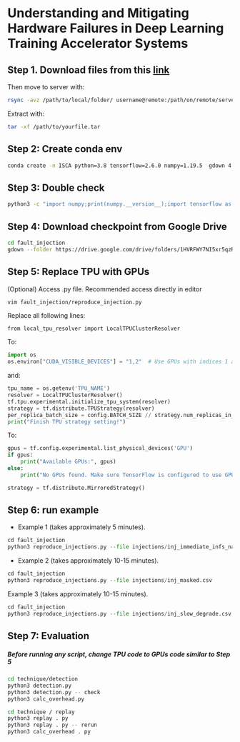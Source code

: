 # Understanding and Mitigating Hardware Failures in Deep Learning Training Accelerator Systems

## Step 1. Download files from this [link](https://doi.org/10.5281/zenodo.7952090)

Then move to server with:

```sh
rsync -avz /path/to/local/folder/ username@remote:/path/on/remote/server
```

Extract with:

```sh
tar -xf /path/to/yourfile.tar
```

## Step 2: Create conda env

```sh
conda create -n ISCA python=3.8 tensorflow=2.6.0 numpy=1.19.5  gdown 4.6.4
```

## Step 3: Double check

```sh
python3 -c "import numpy;print(numpy.__version__);import tensorflow as tf;print(tf.__version__); import gdown; print(gdown.__version__)"
```

## Step 4: Download checkpoint from Google Drive

```sh
cd fault_injection
gdown --folder https://drive.google.com/drive/folders/1HVRFWY7NI5xr5qzR8yNeSKCRVnJNnqFf?usp=sharing
```

## Step 5: Replace TPU with GPUs

(Optional) Access .py file. Recommended access directly in editor
```
vim fault_injection/reproduce_injection.py
```

Replace all following lines:

```sh
from local_tpu_resolver import LocalTPUClusterResolver
```

To:

```py
import os
os.environ["CUDA_VISIBLE_DEVICES"] = "1,2"  # Use GPUs with indices 1 and 2 or "0" with gpu:0
```

and: 

```py
tpu_name = os.getenv('TPU_NAME')
resolver = LocalTPUClusterResolver()
tf.tpu.experimental.initialize_tpu_system(resolver)
strategy = tf.distribute.TPUStrategy(resolver)
per_replica_batch_size = config.BATCH_SIZE // strategy.num_replicas_in_sync
print("Finish TPU strategy setting!")
```

To: 

```py
gpus = tf.config.experimental.list_physical_devices('GPU')
if gpus:
    print("Available GPUs:", gpus)
else:
    print("No GPUs found. Make sure TensorFlow is configured to use GPUs.")

strategy = tf.distribute.MirroredStrategy()
```

## Step 6: run example

- Example 1 (takes approximately 5 minutes).

```py
cd fault_injection
python3 reproduce_injections.py --file injections/inj_immediate_infs_nans.csv
```

- Example 2 (takes approximately 10-15 minutes).

```py
cd fault_injection
python3 reproduce_injections.py --file injections/inj_masked.csv
```

Example 3 (takes approximately 10-15 minutes).

```py
cd fault_injection
python3 reproduce_injections.py --file injections/inj_slow_degrade.csv
```

## Step 7: Evaluation

##### Before running any script, change TPU code to GPUs code similar to Step 5

```sh
cd technique/detection
python3 detection.py
python3 detection.py -- check
python3 calc_overhead.py
```

```sh
cd technique / replay
python3 replay . py
python3 replay . py -- rerun
python3 calc_overhead . py
```
